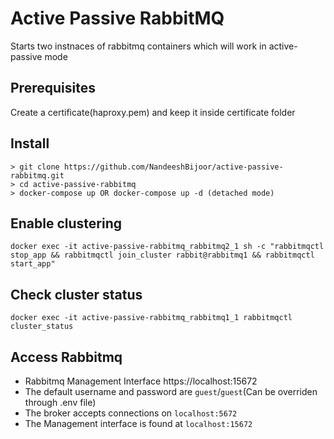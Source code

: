 # Active Passive RabbitMQ

Starts two instnaces of rabbitmq containers which will work in active-passive mode

## Prerequisites
Create a certificate(haproxy.pem) and keep it inside certificate folder

## Install

```
> git clone https://github.com/NandeeshBijoor/active-passive-rabbitmq.git
> cd active-passive-rabbitmq
> docker-compose up OR docker-compose up -d (detached mode)
```

## Enable clustering
`docker exec -it active-passive-rabbitmq_rabbitmq2_1 sh -c "rabbitmqctl stop_app && rabbitmqctl join_cluster rabbit@rabbitmq1 && rabbitmqctl start_app"`

## Check cluster status
`docker exec -it active-passive-rabbitmq_rabbitmq1_1 rabbitmqctl cluster_status`

## Access Rabbitmq
* Rabbitmq Management Interface https://localhost:15672
* The default username and password are `guest`/`guest`(Can be overriden through .env file)
* The broker accepts connections on `localhost:5672`
* The Management interface is found at `localhost:15672`
